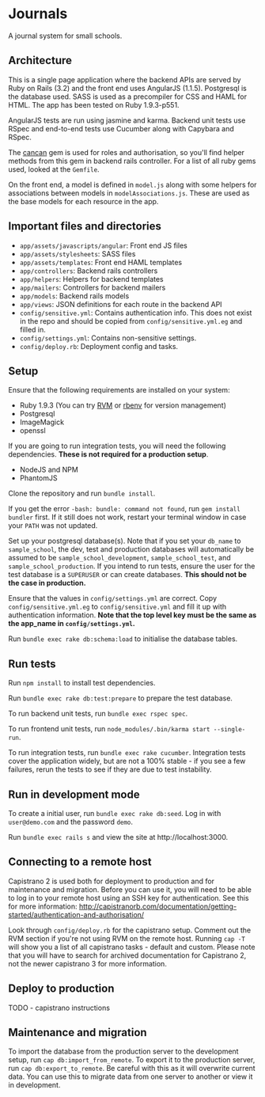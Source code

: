 # Journals

A journal system for small schools.

## Architecture

This is a single page application where the backend APIs are served by Ruby on Rails (3.2) and the front end uses AngularJS (1.1.5). Postgresql is the database used. SASS is used as a precompiler for CSS and HAML for HTML. The app has been tested on Ruby 1.9.3-p551.

AngularJS tests are run using jasmine and karma. Backend unit tests use RSpec and end-to-end tests use Cucumber along with Capybara and RSpec.

The [cancan](https://github.com/ryanb/cancan) gem is used for roles and authorisation, so you'll find helper methods from this gem in backend rails controller. For a list of all ruby gems used, looked at the `Gemfile`.

On the front end, a model is defined in `model.js` along with some helpers for associations between models in `modelAssociations.js`. These are used as the base models for each resource in the app.

## Important files and directories
- `app/assets/javascripts/angular`: Front end JS files
- `app/assets/stylesheets`: SASS files
- `app/assets/templates`: Front end HAML templates
- `app/controllers`: Backend rails controllers
- `app/helpers`: Helpers for backend templates
- `app/mailers`: Controllers for backend mailers
- `app/models`: Backend rails models
- `app/views`: JSON definitions for each route in the backend API
- `config/sensitive.yml`: Contains authentication info. This does not exist in the repo and should be copied from `config/sensitive.yml.eg` and filled in.
- `config/settings.yml`: Contains non-sensitive settings.
- `config/deploy.rb`: Deployment config and tasks.

## Setup
Ensure that the following requirements are installed on your system:
- Ruby 1.9.3 (You can try [RVM](https://rvm.io/) or [rbenv](https://github.com/rbenv/rbenv) for version management)
- Postgresql
- ImageMagick
- openssl

If you are going to run integration tests, you will need the following dependencies. **These is not required for a production setup**.
- NodeJS and NPM
- PhantomJS

Clone the repository and run `bundle install`.

If you get the error `-bash: bundle: command not found`, run  `gem install bundler` first. If it still does not work, restart your terminal window in case your `PATH` was not updated.

Set up your postgresql database(s). Note that if you set your `db_name` to `sample_school`, the dev, test and production databases will automatically be assumed to be `sample_school_development`, `sample_school_test`, and `sample_school_production`. If you intend to run tests, ensure the user for the test database is a `SUPERUSER` or can create databases. **This should not be the case in production.**

Ensure that the values in `config/settings.yml` are correct. Copy `config/sensitive.yml.eg` to `config/sensitive.yml` and fill it up with authentication information. **Note that the top level key must be the same as the app_name in `config/settings.yml`.**

Run `bundle exec rake db:schema:load` to initialise the database tables.

## Run tests
Run `npm install` to install test dependencies.

Run `bundle exec rake db:test:prepare` to prepare the test database. 

To run backend unit tests, run `bundle exec rspec spec`.

To run frontend unit tests, run `node_modules/.bin/karma start --single-run`.

To run integration tests, run `bundle exec rake cucumber`. Integration tests cover the application widely, but are not a 100% stable - if you see a few failures, rerun the tests to see if they are due to test instability.

## Run in development mode
To create a initial user, run `bundle exec rake db:seed`. Log in with `user@demo.com` and the password `demo`.

Run `bundle exec rails s` and view the site at http://localhost:3000.

## Connecting to a remote host
Capistrano 2 is used both for deployment to production and for maintenance and migration. Before you can use it, you will need to be able to log in to your remote host using an SSH key for authentication. See this for more information: http://capistranorb.com/documentation/getting-started/authentication-and-authorisation/

Look through `config/deploy.rb` for the capistrano setup. Comment out the RVM section if you're not using RVM on the remote host. Running `cap -T` will show you a list of all capistrano tasks - default and custom. Please note that you will have to search for archived documentation for Capistrano 2, not the newer capistrano 3 for more information.

## Deploy to production
TODO - capistrano instructions

## Maintenance and migration
To import the database from the production server to the development setup, run `cap db:import_from_remote`. To export it to the production server, run `cap db:export_to_remote`. Be careful with this as it will overwrite current data. You can use this to migrate data from one server to another or view it in development.